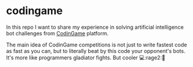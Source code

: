 # codingame  
In this repo I want to share my experience in solving artificial intelligence bot challenges from [CodinGame](https://www.codingame.com) platform.  

The main idea of CodinGame competitions is not just to write fastest code as fast as you can, but to literally beat by this code your opponent's bots. It's more like programmers gladiator fights. But cooler :computer::rage2::crown:
